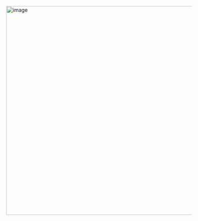 <img width="983" height="567" alt="image" src="https://github.com/user-attachments/assets/964af1c7-1a62-40ac-8a3d-1f747524780d" />
